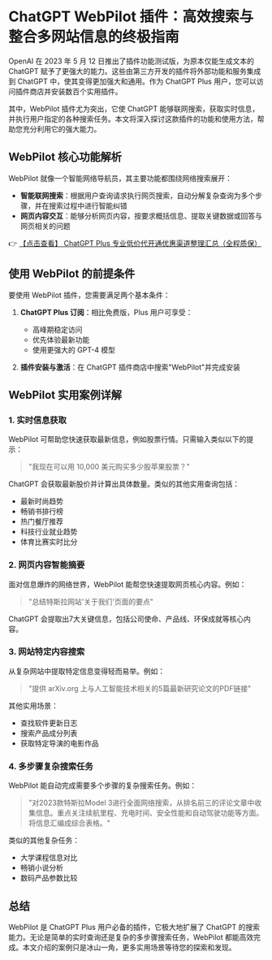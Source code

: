 # ChatGPT WebPilot 插件：高效搜索与整合多网站信息的终极指南

OpenAI 在 2023 年 5 月 12 日推出了插件功能测试版，为原本仅能生成文本的 ChatGPT 赋予了更强大的能力。这些由第三方开发的插件将外部功能和服务集成到 ChatGPT 中，使其变得更加强大和通用。作为 ChatGPT Plus 用户，您可以访问插件商店并安装数百个实用插件。

其中，WebPilot 插件尤为突出，它使 ChatGPT 能够联网搜索，获取实时信息，并执行用户指定的各种搜索任务。本文将深入探讨这款插件的功能和使用方法，帮助您充分利用它的强大能力。

## WebPilot 核心功能解析

WebPilot 就像一个智能网络导航员，其主要功能都围绕网络搜索展开：

- **智能联网搜索**：根据用户查询请求执行网页搜索，自动分解复杂查询为多个步骤，并在搜索过程中进行智能纠错
- **网页内容交互**：能够分析网页内容，按要求概括信息、提取关键数据或回答与网页相关的问题

👉 [【点击查看】 ChatGPT Plus 专业低价代开通优惠渠道整理汇总（全程质保）](https://bit.ly/DaiKai)

## 使用 WebPilot 的前提条件

要使用 WebPilot 插件，您需要满足两个基本条件：

1. **ChatGPT Plus 订阅**：相比免费版，Plus 用户可享受：
   - 高峰期稳定访问
   - 优先体验最新功能
   - 使用更强大的 GPT-4 模型

2. **插件安装与激活**：在 ChatGPT 插件商店中搜索"WebPilot"并完成安装

## WebPilot 实用案例详解

### 1. 实时信息获取

WebPilot 可帮助您快速获取最新信息，例如股票行情。只需输入类似以下的提示：

> "我现在可以用 10,000 美元购买多少股苹果股票？"

ChatGPT 会获取最新股价并计算出具体数量。类似的其他实用查询包括：
- 最新时尚趋势
- 畅销书排行榜
- 热门餐厅推荐
- 科技行业就业趋势
- 体育比赛实时比分

### 2. 网页内容智能摘要

面对信息爆炸的网络世界，WebPilot 能帮您快速提取网页核心内容。例如：

> "总结特斯拉网站'关于我们'页面的要点"

ChatGPT 会提取出7大关键信息，包括公司使命、产品线、环保成就等核心内容。

### 3. 网站特定内容搜索

从复杂网站中提取特定信息变得轻而易举。例如：

> "提供 arXiv.org 上与人工智能技术相关的5篇最新研究论文的PDF链接"

其他实用场景：
- 查找软件更新日志
- 搜索产品成分列表
- 获取特定导演的电影作品

### 4. 多步骤复杂搜索任务

WebPilot 能自动完成需要多个步骤的复杂搜索任务。例如：

> "对2023款特斯拉Model 3进行全面网络搜索，从排名前三的评论文章中收集信息。重点关注续航里程、充电时间、安全性能和自动驾驶功能等方面。将信息汇编成综合表格。"

类似的其他复杂任务：
- 大学课程信息对比
- 畅销小说分析
- 数码产品参数比较

## 总结

WebPilot 是 ChatGPT Plus 用户必备的插件，它极大地扩展了 ChatGPT 的搜索能力。无论是简单的实时查询还是复杂的多步骤搜索任务，WebPilot 都能高效完成。本文介绍的案例只是冰山一角，更多实用场景等待您的探索和发现。